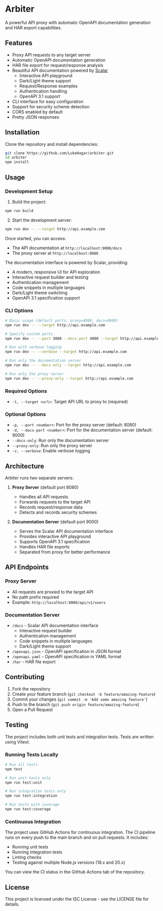 # Arbiter

A powerful API proxy with automatic OpenAPI documentation generation and HAR export capabilities.

## Features

- Proxy API requests to any target server
- Automatic OpenAPI documentation generation
- HAR file export for request/response analysis
- Beautiful API documentation powered by [Scalar](https://github.com/scalar/scalar)
  - Interactive API playground
  - Dark/Light theme support
  - Request/Response examples
  - Authentication handling
  - OpenAPI 3.1 support
- CLI interface for easy configuration
- Support for security scheme detection
- CORS enabled by default
- Pretty JSON responses

## Installation

Clone the repository and install dependencies:

```bash
git clone https://github.com/LukeHagar/arbiter.git
cd arbiter
npm install
```

## Usage

### Development Setup

1. Build the project:
```bash
npm run build
```

2. Start the development server:
```bash
npm run dev -- --target http://api.example.com
```

Once started, you can access:
- The API documentation at `http://localhost:9000/docs`
- The proxy server at `http://localhost:8080`

The documentation interface is powered by Scalar, providing:
- A modern, responsive UI for API exploration
- Interactive request builder and testing
- Authentication management
- Code snippets in multiple languages
- Dark/Light theme switching
- OpenAPI 3.1 specification support

### CLI Options

```bash
# Basic usage (default ports: proxy=8080, docs=9000)
npm run dev -- --target http://api.example.com

# Specify custom ports
npm run dev -- --port 3000 --docs-port 4000 --target http://api.example.com

# Run with verbose logging
npm run dev -- --verbose --target http://api.example.com

# Run only the documentation server
npm run dev -- --docs-only --target http://api.example.com

# Run only the proxy server
npm run dev -- --proxy-only --target http://api.example.com
```

### Required Options
- `-t, --target <url>`: Target API URL to proxy to (required)

### Optional Options
- `-p, --port <number>`: Port for the proxy server (default: 8080)
- `-d, --docs-port <number>`: Port for the documentation server (default: 9000)
- `--docs-only`: Run only the documentation server
- `--proxy-only`: Run only the proxy server
- `-v, --verbose`: Enable verbose logging

## Architecture

Arbiter runs two separate servers:

1. **Proxy Server** (default port 8080)
   - Handles all API requests
   - Forwards requests to the target API
   - Records request/response data
   - Detects and records security schemes

2. **Documentation Server** (default port 9000)
   - Serves the Scalar API documentation interface
   - Provides interactive API playground
   - Supports OpenAPI 3.1 specification
   - Handles HAR file exports
   - Separated from proxy for better performance

## API Endpoints

### Proxy Server
- All requests are proxied to the target API
- No path prefix required
- Example: `http://localhost:8080/api/v1/users`

### Documentation Server
- `/docs` - Scalar API documentation interface
  - Interactive request builder
  - Authentication management
  - Code snippets in multiple languages
  - Dark/Light theme support
- `/openapi.json` - OpenAPI specification in JSON format
- `/openapi.yaml` - OpenAPI specification in YAML format
- `/har` - HAR file export

## Contributing

1. Fork the repository
2. Create your feature branch (`git checkout -b feature/amazing-feature`)
3. Commit your changes (`git commit -m 'Add some amazing feature'`)
4. Push to the branch (`git push origin feature/amazing-feature`)
5. Open a Pull Request

## Testing

The project includes both unit tests and integration tests. Tests are written using Vitest.

### Running Tests Locally

```bash
# Run all tests
npm test

# Run unit tests only
npm run test:unit

# Run integration tests only
npm run test:integration

# Run tests with coverage
npm run test:coverage
```

### Continuous Integration

The project uses GitHub Actions for continuous integration. The CI pipeline runs on every push to the main branch and on pull requests. It includes:

- Running unit tests
- Running integration tests
- Linting checks
- Testing against multiple Node.js versions (18.x and 20.x)

You can view the CI status in the GitHub Actions tab of the repository.

## License

This project is licensed under the ISC License - see the LICENSE file for details.
